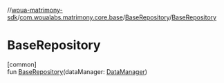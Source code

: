//[woua-matrimony-sdk](../../../index.md)/[com.woualabs.matrimony.core.base](../index.md)/[BaseRepository](index.md)/[BaseRepository](-base-repository.md)

# BaseRepository

[common]\
fun [BaseRepository](-base-repository.md)(dataManager: [DataManager](../../com.woualabs.matrimony.data/-data-manager/index.md))
